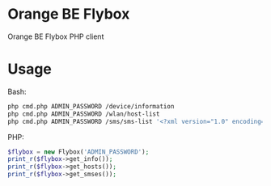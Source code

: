 # Orange BE Flybox

Orange BE Flybox PHP client

# Usage

Bash:
```bash
php cmd.php ADMIN_PASSWORD /device/information
php cmd.php ADMIN_PASSWORD /wlan/host-list
php cmd.php ADMIN_PASSWORD /sms/sms-list '<?xml version="1.0" encoding="UTF-8"?><request><PageIndex>1</PageIndex><ReadCount>20</ReadCount><BoxType>1</BoxType><SortType>0</SortType><Ascending>0</Ascending><UnreadPreferred>0</UnreadPreferred></request>'
```

PHP:
```php
$flybox = new Flybox('ADMIN_PASSWORD');
print_r($flybox->get_info());
print_r($flybox->get_hosts());
print_r($flybox->get_smses());
```

